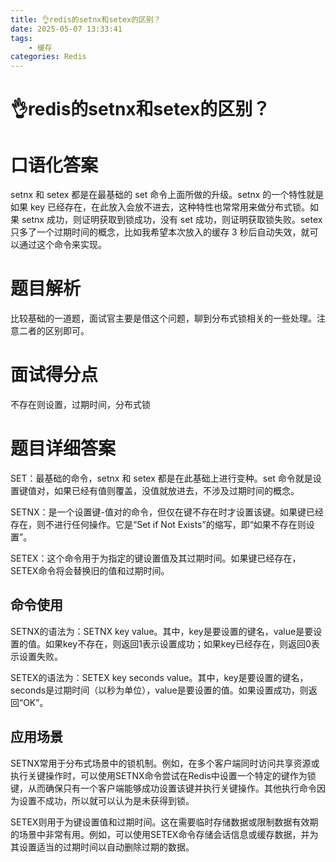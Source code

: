 ```yaml
---
title: 👌redis的setnx和setex的区别？
date: 2025-05-07 13:33:41
tags:
	- 缓存
categories: Redis
---
```


# 👌redis的setnx和setex的区别？

# 口语化答案
setnx 和 setex 都是在最基础的 set 命令上面所做的升级。setnx 的一个特性就是如果 key 已经存在，在此放入会放不进去，这种特性也常常用来做分布式锁。如果 setnx 成功，则证明获取到锁成功，没有 set 成功，则证明获取锁失败。setex 只多了一个过期时间的概念，比如我希望本次放入的缓存 3 秒后自动失效，就可以通过这个命令来实现。

# 题目解析
比较基础的一道题，面试官主要是借这个问题，聊到分布式锁相关的一些处理。注意二者的区别即可。

# 面试得分点
不存在则设置，过期时间，分布式锁

# 题目详细答案
SET：最基础的命令，setnx 和 setex 都是在此基础上进行变种。set 命令就是设置键值对，如果已经有值则覆盖，没值就放进去，不涉及过期时间的概念。

SETNX：是一个设置键-值对的命令，但仅在键不存在时才设置该键。如果键已经存在，则不进行任何操作。它是“Set if Not Exists”的缩写，即“如果不存在则设置”。

SETEX：这个命令用于为指定的键设置值及其过期时间。如果键已经存在，SETEX命令将会替换旧的值和过期时间。

## 命令使用
SETNX的语法为：SETNX key value。其中，key是要设置的键名，value是要设置的值。如果key不存在，则返回1表示设置成功；如果key已经存在，则返回0表示设置失败。

SETEX的语法为：SETEX key seconds value。其中，key是要设置的键名，seconds是过期时间（以秒为单位），value是要设置的值。如果设置成功，则返回“OK”。

## 应用场景
SETNX常用于分布式场景中的锁机制。例如，在多个客户端同时访问共享资源或执行关键操作时，可以使用SETNX命令尝试在Redis中设置一个特定的键作为锁键，从而确保只有一个客户端能够成功设置该键并执行关键操作。其他执行命令因为设置不成功，所以就可以认为是未获得到锁。



SETEX则用于为键设置值和过期时间。这在需要临时存储数据或限制数据有效期的场景中非常有用。例如，可以使用SETEX命令存储会话信息或缓存数据，并为其设置适当的过期时间以自动删除过期的数据。

